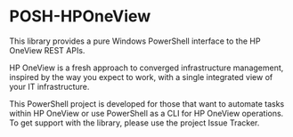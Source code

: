 POSH-HPOneView
==============

This library provides a pure Windows PowerShell interface to the HP OneView REST APIs.

 HP OneView is a fresh approach to converged infrastructure management, inspired by the way you expect to work, with a single integrated view of your IT infrastructure.

 This PowerShell project is developed for those that want to automate tasks within HP OneView or use PowerShell as a CLI for HP OneView operations. To get support with the library, please use the project Issue Tracker.